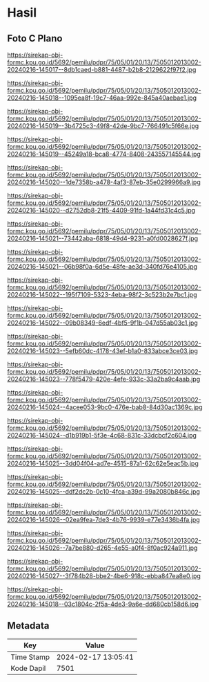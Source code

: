# Hasil

## Foto C Plano

https://sirekap-obj-formc.kpu.go.id/5692/pemilu/pdpr/75/05/01/20/13/7505012013002-20240216-145017--8db1caed-b881-4487-b2b8-2129622f97f2.jpg

https://sirekap-obj-formc.kpu.go.id/5692/pemilu/pdpr/75/05/01/20/13/7505012013002-20240216-145018--1095ea8f-19c7-46aa-992e-845a40aebae1.jpg

https://sirekap-obj-formc.kpu.go.id/5692/pemilu/pdpr/75/05/01/20/13/7505012013002-20240216-145019--3b4725c3-49f8-42de-9bc7-766491c5f66e.jpg

https://sirekap-obj-formc.kpu.go.id/5692/pemilu/pdpr/75/05/01/20/13/7505012013002-20240216-145019--45249a18-bca8-4774-8408-243557145544.jpg

https://sirekap-obj-formc.kpu.go.id/5692/pemilu/pdpr/75/05/01/20/13/7505012013002-20240216-145020--1de7358b-a478-4af3-87eb-35e0299966a9.jpg

https://sirekap-obj-formc.kpu.go.id/5692/pemilu/pdpr/75/05/01/20/13/7505012013002-20240216-145020--d2752db8-21f5-4409-91fd-1a44fd31c4c5.jpg

https://sirekap-obj-formc.kpu.go.id/5692/pemilu/pdpr/75/05/01/20/13/7505012013002-20240216-145021--73442aba-6818-49d4-9231-a0fd0028627f.jpg

https://sirekap-obj-formc.kpu.go.id/5692/pemilu/pdpr/75/05/01/20/13/7505012013002-20240216-145021--06b98f0a-6d5e-48fe-ae3d-340fd76e4105.jpg

https://sirekap-obj-formc.kpu.go.id/5692/pemilu/pdpr/75/05/01/20/13/7505012013002-20240216-145022--195f7109-5323-4eba-98f2-3c523b2e7bc1.jpg

https://sirekap-obj-formc.kpu.go.id/5692/pemilu/pdpr/75/05/01/20/13/7505012013002-20240216-145022--09b08349-6edf-4bf5-9f1b-047d55ab03c1.jpg

https://sirekap-obj-formc.kpu.go.id/5692/pemilu/pdpr/75/05/01/20/13/7505012013002-20240216-145023--5efb60dc-4178-43ef-b1a0-833abce3ce03.jpg

https://sirekap-obj-formc.kpu.go.id/5692/pemilu/pdpr/75/05/01/20/13/7505012013002-20240216-145023--778f5479-420e-4efe-933c-33a2ba9c4aab.jpg

https://sirekap-obj-formc.kpu.go.id/5692/pemilu/pdpr/75/05/01/20/13/7505012013002-20240216-145024--4acee053-9bc0-476e-bab8-84d30ac1369c.jpg

https://sirekap-obj-formc.kpu.go.id/5692/pemilu/pdpr/75/05/01/20/13/7505012013002-20240216-145024--d1b919b1-5f3e-4c68-831c-33dcbcf2c604.jpg

https://sirekap-obj-formc.kpu.go.id/5692/pemilu/pdpr/75/05/01/20/13/7505012013002-20240216-145025--3dd04f04-ad7e-4515-87a1-62c62e5eac5b.jpg

https://sirekap-obj-formc.kpu.go.id/5692/pemilu/pdpr/75/05/01/20/13/7505012013002-20240216-145025--ddf2dc2b-0c10-4fca-a39d-99a2080b846c.jpg

https://sirekap-obj-formc.kpu.go.id/5692/pemilu/pdpr/75/05/01/20/13/7505012013002-20240216-145026--02ea9fea-7de3-4b76-9939-e77e3436b4fa.jpg

https://sirekap-obj-formc.kpu.go.id/5692/pemilu/pdpr/75/05/01/20/13/7505012013002-20240216-145026--7a7be880-d265-4e55-a0f4-8f0ac924a911.jpg

https://sirekap-obj-formc.kpu.go.id/5692/pemilu/pdpr/75/05/01/20/13/7505012013002-20240216-145027--3f784b28-bbe2-4be6-918c-ebba847ea8e0.jpg

https://sirekap-obj-formc.kpu.go.id/5692/pemilu/pdpr/75/05/01/20/13/7505012013002-20240216-145018--03c1804c-2f5a-4de3-9a6e-dd680cb158d6.jpg


## Metadata

| Key        | Value               |
| ---------- | ------------------- |
| Time Stamp | 2024-02-17 13:05:41 |
| Kode Dapil | 7501                |



